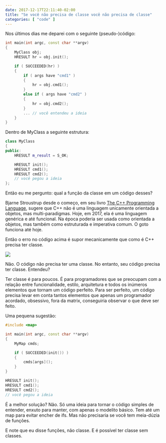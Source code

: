 ```yaml
---
date: 2017-12-17T22:11:40-02:00
title: "Se você não precisa de classe você não precisa de classe"
categories: [ "code" ]
---
```

Nos últimos dias me deparei com o seguinte (pseudo-)código:

```c++
int main(int argc, const char **argv)
{
    MyClass obj;
    HRESULT hr = obj.init();

    if ( SUCCEEDED(hr) )
    {
        if ( args have "cmd1" )
        {
            hr = obj.cmd1();
        }
        else if ( args have "cmd2" )
        {
            hr = obj.cmd2();
        }
        ... // você entendeu a ideia
    }
}
```

Dentro de MyClass a seguinte estrutura:

```c++
class MyClass
{
public:
    HRESULT m_result = S_OK;

    HRESULT init();
    HRESULT cmd1();
    HRESULT cmd2();
    // você pegou a ideia
};
```

Então eu me pergunto: qual a função da classe em um código desses?

Bjarne Stroustrup desde o começo, em seu livro [The C++ Programming Language](https://www.google.com.br/search?q=the+c%2B%2B+programming+language), sugere que C++ não é uma linguagem unicamente orientada a objetos, mas multi-paradigmas. Hoje, em 2017, ela é uma linguagem genérica e até funcional. Na época poderia ser usada como orientada a objetos, mas também como estruturada e imperativa comum. O goto funciona até hoje.

Então o erro no código acima é supor mecanicamente que como é C++ precisa ter classe.

![](https://i.imgur.com/OoGOCOL.jpg)

Não. O código não precisa ter uma classe. No entanto, seu código precisa ter classe. Entendeu?

Ter classe é para poucos. É para programadores que se preocupam com a relação entre funcionalidade, estilo, arquitetura e todos os inúmeros elementos que tornam um código perfeito. Para ser perfeito, um código precisa levar em conta tantos elementos que apenas um programador acordado, obsessivo, fora da matrix, conseguiria observar o que deve ser feito.

Uma pequena sugestão:

```c++
#include <map>

int main(int argc, const char **argv)
{
    MyMap cmds;

    if ( SUCCEEDED(init()) )
    {
        cmds[args]();
    }
}

HRESULT init();
HRESULT cmd1();
HRESULT cmd2();
// você pegou a ideia
```

É a melhor solução? Não. Só uma ideia para tornar o código simples de entender, enxuto para manter, com apenas o modelito básico. Tem até um map para evitar encher de ifs. Mas não precisaria se você tem meia-dúzia de funções.

E note que eu disse funções, não classe. E é possível ter classe sem classes.
